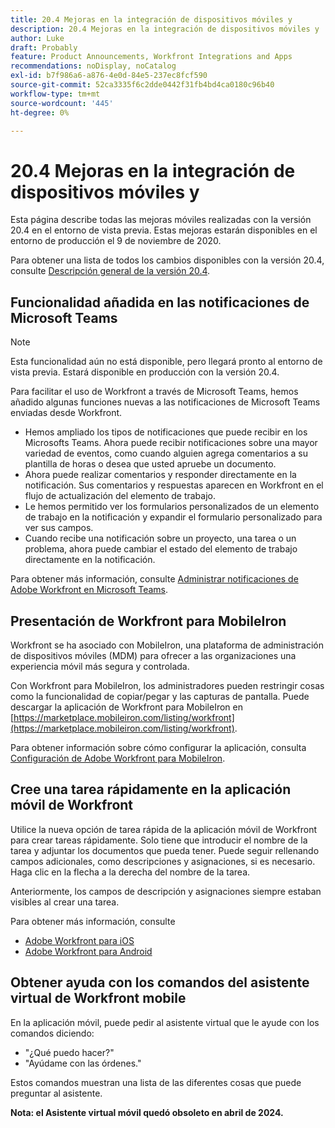 ```yaml
---
title: 20.4 Mejoras en la integración de dispositivos móviles y
description: 20.4 Mejoras en la integración de dispositivos móviles y
author: Luke
draft: Probably
feature: Product Announcements, Workfront Integrations and Apps
recommendations: noDisplay, noCatalog
exl-id: b7f986a6-a876-4e0d-84e5-237ec8fcf590
source-git-commit: 52ca3335f6c2dde0442f31fb4bd4ca0180c96b40
workflow-type: tm+mt
source-wordcount: '445'
ht-degree: 0%

---
```


# 20.4 Mejoras en la integración de dispositivos móviles y

Esta página describe todas las mejoras móviles realizadas con la versión 20.4 en el entorno de vista previa. Estas mejoras estarán disponibles en el entorno de producción el 9 de noviembre de 2020.

Para obtener una lista de todos los cambios disponibles con la versión 20.4, consulte [Descripción general de la versión 20.4](../../../product-announcements/product-releases/20.4-release-activity/20-4-release-overview.md).

## Funcionalidad añadida en las notificaciones de Microsoft Teams

>[!NOTE]
>
>Esta funcionalidad aún no está disponible, pero llegará pronto al entorno de vista previa. Estará disponible en producción con la versión 20.4.

Para facilitar el uso de Workfront a través de Microsoft Teams, hemos añadido algunas funciones nuevas a las notificaciones de Microsoft Teams enviadas desde Workfront.

* Hemos ampliado los tipos de notificaciones que puede recibir en los Microsofts Teams. Ahora puede recibir notificaciones sobre una mayor variedad de eventos, como cuando alguien agrega comentarios a su plantilla de horas o desea que usted apruebe un documento.
* Ahora puede realizar comentarios y responder directamente en la notificación. Sus comentarios y respuestas aparecen en Workfront en el flujo de actualización del elemento de trabajo.
* Le hemos permitido ver los formularios personalizados de un elemento de trabajo en la notificación y expandir el formulario personalizado para ver sus campos.
* Cuando recibe una notificación sobre un proyecto, una tarea o un problema, ahora puede cambiar el estado del elemento de trabajo directamente en la notificación.

Para obtener más información, consulte [Administrar notificaciones de Adobe Workfront en Microsoft Teams](../../../workfront-integrations-and-apps/using-workfront-with-microsoft-teams/manage-wf-notifications-approval-requests-ms-teams.md).

## Presentación de Workfront para MobileIron

Workfront se ha asociado con MobileIron, una plataforma de administración de dispositivos móviles (MDM) para ofrecer a las organizaciones una experiencia móvil más segura y controlada.

Con Workfront para MobileIron, los administradores pueden restringir cosas como la funcionalidad de copiar/pegar y las capturas de pantalla. Puede descargar la aplicación de Workfront para MobileIron en [https://marketplace.mobileiron.com/listing/workfront](https://marketplace.mobileiron.com/listing/workfront).

Para obtener información sobre cómo configurar la aplicación, consulta [Configuración de Adobe Workfront para MobileIron](../../../workfront-basics/mobile-apps/using-the-workfront-mobile-app/wf-mobileiron-configs.md).

## Cree una tarea rápidamente en la aplicación móvil de Workfront

Utilice la nueva opción de tarea rápida de la aplicación móvil de Workfront para crear tareas rápidamente. Solo tiene que introducir el nombre de la tarea y adjuntar los documentos que pueda tener. Puede seguir rellenando campos adicionales, como descripciones y asignaciones, si es necesario. Haga clic en la flecha a la derecha del nombre de la tarea.

Anteriormente, los campos de descripción y asignaciones siempre estaban visibles al crear una tarea.

Para obtener más información, consulte

* [Adobe Workfront para iOS](../../../workfront-basics/mobile-apps/using-the-workfront-mobile-app/workfront-for-ios.md)
* [Adobe Workfront para Android](../../../workfront-basics/mobile-apps/using-the-workfront-mobile-app/workfront-for-android.md)

## Obtener ayuda con los comandos del asistente virtual de Workfront mobile

En la aplicación móvil, puede pedir al asistente virtual que le ayude con los comandos diciendo:

* &quot;¿Qué puedo hacer?&quot;
* &quot;Ayúdame con las órdenes.&quot;

Estos comandos muestran una lista de las diferentes cosas que puede preguntar al asistente.

**Nota: el Asistente virtual móvil quedó obsoleto en abril de 2024.**
